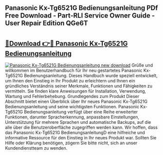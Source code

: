 ## Panasonic Kx-Tg6521G Bedienungsanleitung PDf Free Download - Part-RLl Service Owner Guide - User Repair Edition QGe6T

# <h2><a href="http://df34iyk.blite.top/?on=Panasonic+Kx-Tg6521G+Bedienungsanleitung">🔗Download 👉🔴 Panasonic Kx-Tg6521G Bedienungsanleitung</a></h2>

[![Panasonic Kx-Tg6521G Bedienungsanleitung new download](https://i.imgur.com/lujVjoI.png)](http://df34iyk.blite.top/?on=Panasonic+Kx-Tg6521G+Bedienungsanleitung)
Grüße und willkommen im Benutzerhandbuch für Ihr neu gestartetes Panasonic Kx-Tg6521G Bedienungsanleitung. Dieses Handbuch wurde speziell entwickelt, um Ihnen den Einstieg in Ihr Produkt zu erleichtern und Ihnen ein gründliches Verständnis seiner Merkmale, Funktionen und Fähigkeiten zu vermitteln. Sie finden klare Anweisungen für Installation, Verwendung, Wartung und Fehlerbehebung. Grundlegendes zum Produkt Dieser Abschnitt bietet einen Überblick über Ihr neues Panasonic Kx-Tg6521G Bedienungsanleitung und seine wichtigsten Funktionen. Panasonic Kx-Tg6521G Bedienungsanleitung verfügt über eine Reihe erweiterter Funktionen, darunter Spracherkennung, anpassbare Einstellungen, Unterstützung für mehrere Sprachen und automatische Backups, auf die alle über die Benutzeroberfläche zugegriffen werden kann. Wir hoffen, dass das Panasonic Kx-Tg6521G BedienungsanleitungD eine hilfreiche und informative Ressource für den Einstieg in Ihr neues Produkt war. Sollten Sie Hilfe oder Klärung benötigen, zögern Sie bitte nicht, sich an unser Kundendienstteam zu wenden.
